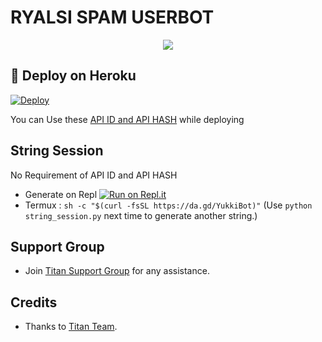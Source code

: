 # RYALSI SPAM USERBOT

<p align="center">
  <img src="https://telegra.ph/file/3f8c90d8da0020b34c84d.jpg">
</p>

## 🚀 Deploy on Heroku 
[![Deploy](https://www.herokucdn.com/deploy/button.svg)](https://dashboard.heroku.com/new?template=https%3A%2F%2Fgithub.com%2FRyalsi12%2FRYALSISPAMUSERBOT)

You can Use these [API ID and API HASH](https://t.me/TEAM_TITAN_OP) while deploying

## String Session
No Requirement of API ID and API HASH

   - Generate on Repl [![Run on Repl.it](https://repl.it/badge/github/YukkiBot/YukkiSpamBot)](https://replit.com/@YukkiBot/YukkiSpamBot)
   - Termux : `sh -c "$(curl -fsSL https://da.gd/YukkiBot)"` (Use `python string_session.py` next time to generate another string.)


## Support Group
   - Join [Titan Support Group](https://t.me/TEAM_TITAN_OP) for any assistance.
## Credits
   - Thanks to [Titan Team](https://t.me/TEAM_TITAN_OP).
